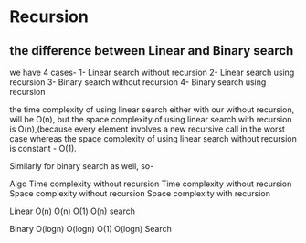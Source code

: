 # Recursion 

## the difference between Linear and Binary search

we have 4 cases- 
1- Linear search without recursion
2- Linear search using recursion
3- Binary search without recursion
4- Binary search using recursion


the time complexity of using linear search either with our without recursion, will be 
O(n), but the space complexity of using linear search with recursion is O(n),(because every element involves a new recursive call in the worst case whereas the space complexity of using linear search without recursion is constant - O(1).

Similarly for binary search as well, so- 

Algo         Time complexity without recursion       Time complexity without recursion      Space complexity without recursion      Space complexity with recursion

Linear           O(n)                                            O(n)                               O(1)                                    O(n)
search 

Binary           O(logn)                                         O(logn)                            O(1)                                    O(logn)
Search